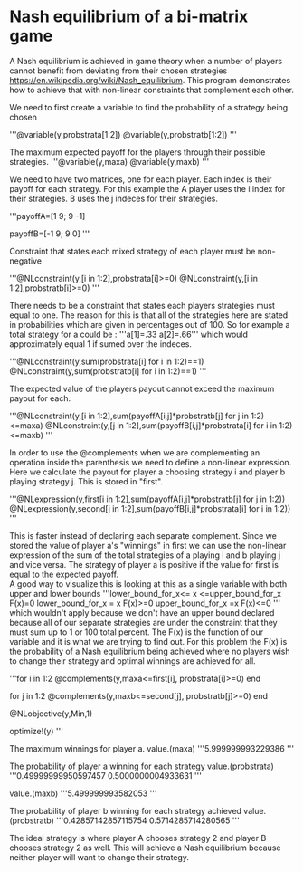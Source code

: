 # Nash equilibrium of a bi-matrix game

A Nash equilibrium is achieved in game theory when a number of players cannot benefit from deviating from their chosen strategies https://en.wikipedia.org/wiki/Nash_equilibrium.  This program demonstrates how to achieve that with non-linear constraints that complement each other.   

We need to first create a variable to find the probability of a strategy being chosen

'''@variable(y,probstrata[1:2])
   @variable(y,probstratb[1:2])
 '''

The maximum expected payoff for the players through their possible strategies.
'''@variable(y,maxa)
   @variable(y,maxb)
 '''

We need to have two matrices, one for each player.  Each index is their payoff for each strategy.  For this example the A player uses the i index for their strategies. 
B uses the j indeces for their strategies.

'''payoffA=[1 9;
            9 -1]
         
   payoffB=[-1 9;
             9 0]
'''

Constraint that states each mixed strategy of each player must be non-negative

'''@NLconstraint(y,[i in 1:2],probstrata[i]>=0)
   @NLconstraint(y,[i in 1:2],probstratb[i]>=0)
'''

There needs to be a constraint that states each players strategies must equal to one.  The reason for this
is that all of the strategies here are stated in probabilities which are given in
percentages out of 100.  So for example a total strategy for a could be :
              '''a[1]=.33
                 a[2]=.66'''
which would approximately equal 1 if sumed over the indeces.

'''@NLconstraint(y,sum(probstrata[i] for i in 1:2)==1)
   @NLconstraint(y,sum(probstratb[i] for i in 1:2)==1)
'''

The expected value of the players payout cannot exceed the maximum payout for each.

'''@NLconstraint(y,[i in 1:2],sum(payoffA[i,j]*probstratb[j] for j in 1:2)<=maxa)
   @NLconstraint(y,[j in 1:2],sum(payoffB[i,j]*probstrata[i] for i in 1:2)<=maxb)
'''

In order to use the @complements when we are complementing an operation inside
the parenthesis we need to define a non-linear expression.  Here we calculate the
payout for player a choosing strategy i and player b playing strategy j.  This is 
stored in "first".

'''@NLexpression(y,first[i in 1:2],sum(payoffA[i,j]*probstratb[j] for j in 1:2))
   @NLexpression(y,second[j in 1:2],sum(payoffB[i,j]*probstrata[i] for i in 1:2))
'''

This is faster instead of declaring each separate complement.  Since we stored the 
value of player a's "winnings" in first we can use the non-linear expression of the sum
of the total strategies of a playing i and b playing j and vice versa.  The strategy
of player a is positive if the value for first is equal to the expected payoff.  
A good way to visualize this is looking at this as a single variable with both upper
and lower bounds
   '''lower_bound_for_x<= x <=upper_bound_for_x    F(x)=0
      lower_bound_for_x = x                        F(x)>=0
      upper_bound_for_x =x                         F(x)<=0 ''' which wouldn't apply because we 
 don't have an upper bound declared because all of our separate strategies are under the 
constraint that they must sum up to 1 or 100 total percent.  The F(x) is the function of 
our variable and it is what we are trying to find out.  For this problem the F(x) is the 
probability of a Nash equilibrium being achieved where no players wish to change their
strategy and optimal winnings are achieved for all.  

'''for i in 1:2
       @complements(y,maxa<=first[i],        probstrata[i]>=0)
       end

   for j in 1:2
       @complements(y,maxb<=second[j],       probstratb[j]>=0)
       end

   @NLobjective(y,Min,1)


   optimize!(y)
'''

The maximum winnings for player a.
value.(maxa)
'''5.999999993229386
'''

The probability of player a winning for each strategy
value.(probstrata)
 '''0.49999999950597457
    0.5000000004933631 
 '''

value.(maxb)
'''5.499999993582053
'''

The probability of player b winning for each strategy
achieved
 value.(probstratb)
 '''0.42857142857115754
    0.5714285714280565
 ''' 

The ideal strategy is where player A chooses strategy 2 and player B chooses strategy 2 as well.  This will
achieve a Nash equilibrium because neither player will want to change their strategy.  



